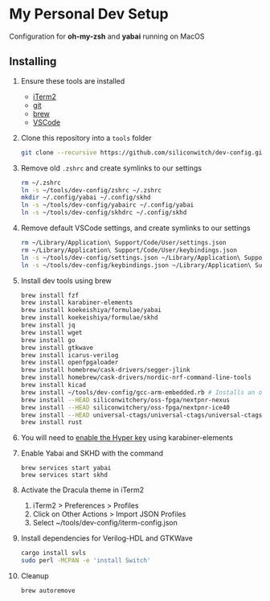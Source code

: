 # My Personal Dev Setup

Configuration for **oh-my-zsh** and **yabai** running on MacOS

## Installing

1. Ensure these tools are installed

    - [iTerm2](https://iterm2.com/downloads.html)
    - [git](https://github.com/git-guides/install-git)
    - [brew](https://brew.sh)
    - [VSCode](https://code.visualstudio.com/download)

1. Clone this repository into a `tools` folder

    ```bash
    git clone --recursive https://github.com/siliconwitch/dev-config.git ~/tools/dev-config
    ```

1. Remove old `.zshrc` and create symlinks to our settings

    ```bash
    rm ~/.zshrc
    ln -s ~/tools/dev-config/zshrc ~/.zshrc
    mkdir ~/.config/yabai ~/.config/skhd
    ln -s ~/tools/dev-config/yabairc ~/.config/yabai
    ln -s ~/tools/dev-config/skhdrc ~/.config/skhd
    ```

1. Remove default VSCode settings, and create symlinks to our settings

    ```bash
    rm ~/Library/Application\ Support/Code/User/settings.json
    rm ~/Library/Application\ Support/Code/User/keybindings.json
    ln -s ~/tools/dev-config/settings.json ~/Library/Application\ Support/Code/User
    ln -s ~/tools/dev-config/keybindings.json ~/Library/Application\ Support/Code/User
    ```

1. Install dev tools using brew

    ```bash
    brew install fzf
    brew install karabiner-elements
    brew install koekeishiya/formulae/yabai
    brew install koekeishiya/formulae/skhd
    brew install jq
    brew install wget
    brew install go
    brew install gtkwave
    brew install icarus-verilog
    brew install openfpgaloader
    brew install homebrew/cask-drivers/segger-jlink
    brew install homebrew/cask-drivers/nordic-nrf-command-line-tools
    brew install kicad
    brew install ~/tools/dev-config/gcc-arm-embedded.rb # Installs an older version of GCC ARM suitable for Apple silicon
    brew install --HEAD siliconwitchery/oss-fpga/nextpnr-nexus
    brew install --HEAD siliconwitchery/oss-fpga/nextpnr-ice40
    brew install --HEAD universal-ctags/universal-ctags/universal-ctags
    brew install rust
    ```
    
1. You will need to [enable the Hyper key](https://holmberg.io/hyper-key/) using karabiner-elements

1. Enable Yabai and SKHD with the command

    ```brew
    brew services start yabai
    brew services start skhd
    ```

1. Activate the Dracula theme in iTerm2

    1. iTerm2 > Preferences > Profiles
    1. Click on Other Actions > Import JSON Profiles
    1. Select ~/tools/dev-config/iterm-config.json

1. Install dependencies for Verilog-HDL and GTKWave

    ``` bash
    cargo install svls
    sudo perl -MCPAN -e 'install Switch'
    ```

1. Cleanup

    ```bash
    brew autoremove
    ```